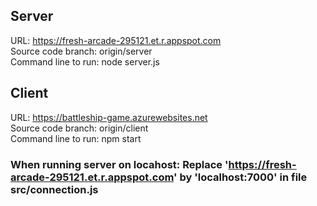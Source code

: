 ## Server  
URL: https://fresh-arcade-295121.et.r.appspot.com  
Source code branch: origin/server  
Command line to run: node server.js  

## Client
URL: https://battleship-game.azurewebsites.net  
Source code branch: origin/client  
Command line to run: npm start  
  
### When running server on locahost: Replace 'https://fresh-arcade-295121.et.r.appspot.com' by 'localhost:7000' in file src/connection.js

